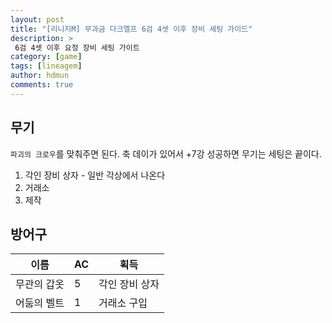 ```yaml
---
layout: post
title: "[리니지M] 무과금 다크엘프 6검 4셋 이후 장비 세팅 가이드"
description: >
 6검 4셋 이후 요정 장비 세팅 가이트
category: [game]
tags: [lineagem]
author: hdmun
comments: true
---
```


## 무기

`파괴의 크로우`를 맞춰주면 된다. 축 데이가 있어서 +7강 성공하면 무기는 세팅은 끝이다.

1. 각인 장비 상자 - 일반 각상에서 나온다
2. 거래소
3. 제작

## 방어구

이름 | AC | 획득
--- | --- | ---
무관의 갑옷 | 5 | 각인 장비 상자
어둠의 벨트 | 1 | 거래소 구입

